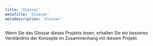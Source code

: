 ```yaml
---
title: 'Glossar'
metaTitle: 'Glossar'
metaDescription: 'Glossar'
---
```


Wenn Sie das Glossar dieses Projekts lesen, erhalten Sie ein besseres Verständnis der Konzepte im Zusammenhang mit diesem Projekt.
